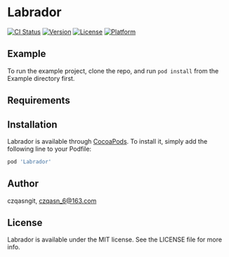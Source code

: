 # Labrador

[![CI Status](https://img.shields.io/travis/czqasngit/Labrador.svg?style=flat)](https://travis-ci.org/czqasngit/Labrador)
[![Version](https://img.shields.io/cocoapods/v/Labrador.svg?style=flat)](https://cocoapods.org/pods/Labrador)
[![License](https://img.shields.io/cocoapods/l/Labrador.svg?style=flat)](https://cocoapods.org/pods/Labrador)
[![Platform](https://img.shields.io/cocoapods/p/Labrador.svg?style=flat)](https://cocoapods.org/pods/Labrador)

## Example

To run the example project, clone the repo, and run `pod install` from the Example directory first.

## Requirements

## Installation

Labrador is available through [CocoaPods](https://cocoapods.org). To install
it, simply add the following line to your Podfile:

```ruby
pod 'Labrador'
```

## Author

czqasngit, czqasn_6@163.com

## License

Labrador is available under the MIT license. See the LICENSE file for more info.
